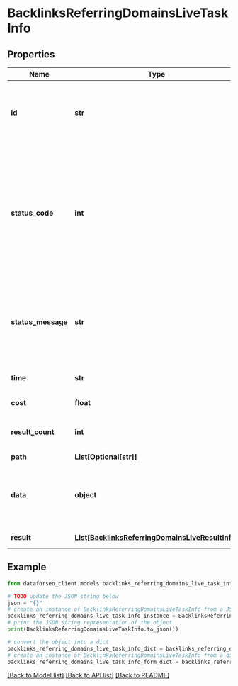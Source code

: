 # BacklinksReferringDomainsLiveTaskInfo


## Properties

Name | Type | Description | Notes
------------ | ------------- | ------------- | -------------
**id** | **str** | task identifier unique task identifier in our system in the UUID format | [optional] 
**status_code** | **int** | status code of the task generated by DataForSEO, can be within the following range: 10000-60000 you can find the full list of the response codes here | [optional] 
**status_message** | **str** | informational message of the task you can find the full list of general informational messages here | [optional] 
**time** | **str** | execution time, seconds | [optional] 
**cost** | **float** | total tasks cost, USD | [optional] 
**result_count** | **int** | number of elements in the result array | [optional] 
**path** | **List[Optional[str]]** | URL path | [optional] 
**data** | **object** | contains the same parameters that you specified in the POST request | [optional] 
**result** | [**List[BacklinksReferringDomainsLiveResultInfo]**](BacklinksReferringDomainsLiveResultInfo.md) | array of results | [optional] 

## Example

```python
from dataforseo_client.models.backlinks_referring_domains_live_task_info import BacklinksReferringDomainsLiveTaskInfo

# TODO update the JSON string below
json = "{}"
# create an instance of BacklinksReferringDomainsLiveTaskInfo from a JSON string
backlinks_referring_domains_live_task_info_instance = BacklinksReferringDomainsLiveTaskInfo.from_json(json)
# print the JSON string representation of the object
print(BacklinksReferringDomainsLiveTaskInfo.to_json())

# convert the object into a dict
backlinks_referring_domains_live_task_info_dict = backlinks_referring_domains_live_task_info_instance.to_dict()
# create an instance of BacklinksReferringDomainsLiveTaskInfo from a dict
backlinks_referring_domains_live_task_info_form_dict = backlinks_referring_domains_live_task_info.from_dict(backlinks_referring_domains_live_task_info_dict)
```
[[Back to Model list]](../README.md#documentation-for-models) [[Back to API list]](../README.md#documentation-for-api-endpoints) [[Back to README]](../README.md)


